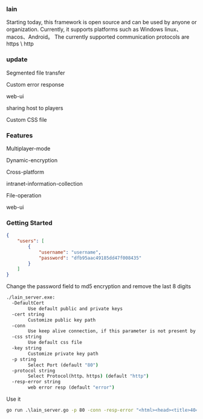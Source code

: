 ### lain

Starting today, this framework is open source and can be used by anyone or organization. Currently, it supports platforms such as Windows linux、macos、Android。 The currently supported communication protocols are https \ http

### update

Segmented file transfer

Custom error response

web-ui

sharing host to players

Custom CSS file

### Features

Multiplayer-mode

Dynamic-encryption

Cross-platform

intranet-information-collection

File-operation

web-ui

### Getting Started

```json
{
    "users": [
        {
            "username": "username",
            "password": "dfb95aac49185dd47f008435"
        }
    ]
}
```

Change the password field to md5 encryption and remove the last 8 digits

```cmd
./lain_server.exe:
  -DefaultCert
        Use default public and private keys
  -cert string
        Customize public key path
  -conn
        Use keep alive connection, if this parameter is not present by default, it will be short connection
  -css string
        Use default css file
  -key string
        Customize private key path
  -p string
        Select Port (default "80")
  -protocol string
        Select Protocol(http、https) (default "http")
  -resp-error string
        web error resp (default "error")
```

Use it

```cmd
go run .\lain_server.go -p 80 -conn -resp-error "<html><head><title>404 Not Found</title></head><body><center><h1>404 Not Found</h1></center><hr><center>nginx/1.18.0</center></body></html>"
```
